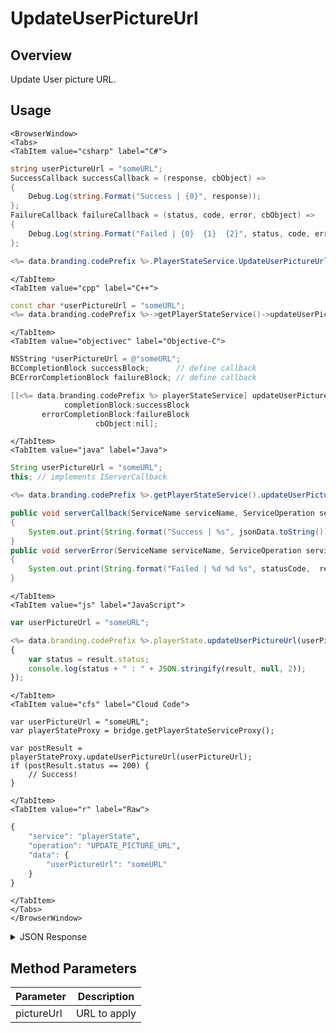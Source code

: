 # UpdateUserPictureUrl
## Overview
Update User picture URL.

<PartialServop service_name="playerState" operation_name="UPDATE_PICTURE_URL" />

## Usage

```mdx-code-block
<BrowserWindow>
<Tabs>
<TabItem value="csharp" label="C#">
```

```csharp
string userPictureUrl = "someURL";
SuccessCallback successCallback = (response, cbObject) =>
{
    Debug.Log(string.Format("Success | {0}", response));
};
FailureCallback failureCallback = (status, code, error, cbObject) =>
{
    Debug.Log(string.Format("Failed | {0}  {1}  {2}", status, code, error));
};

<%= data.branding.codePrefix %>.PlayerStateService.UpdateUserPictureUrl(userPictureUrl, successCallback, failureCallback);
```

```mdx-code-block
</TabItem>
<TabItem value="cpp" label="C++">
```

```cpp
const char *userPictureUrl = "someURL";
<%= data.branding.codePrefix %>->getPlayerStateService()->updateUserPictureUrl(userPictureUrl, this);
```

```mdx-code-block
</TabItem>
<TabItem value="objectivec" label="Objective-C">
```

```objectivec
NSString *userPictureUrl = @"someURL";
BCCompletionBlock successBlock;      // define callback
BCErrorCompletionBlock failureBlock; // define callback

[[<%= data.branding.codePrefix %> playerStateService] updateUserPictureUrl:userPictureUrl
            completionBlock:successBlock
       errorCompletionBlock:failureBlock
                   cbObject:nil];
```

```mdx-code-block
</TabItem>
<TabItem value="java" label="Java">
```

```java
String userPictureUrl = "someURL";
this; // implements IServerCallback

<%= data.branding.codePrefix %>.getPlayerStateService().updateUserPictureUrl(userPictureUrl, this);

public void serverCallback(ServiceName serviceName, ServiceOperation serviceOperation, JSONObject jsonData)
{
    System.out.print(String.format("Success | %s", jsonData.toString()));
}
public void serverError(ServiceName serviceName, ServiceOperation serviceOperation, int statusCode, int reasonCode, String jsonError)
{
    System.out.print(String.format("Failed | %d %d %s", statusCode,  reasonCode, jsonError.toString()));
}
```

```mdx-code-block
</TabItem>
<TabItem value="js" label="JavaScript">
```

```javascript
var userPictureUrl = "someURL";

<%= data.branding.codePrefix %>.playerState.updateUserPictureUrl(userPictureUrl, result =>
{
	var status = result.status;
	console.log(status + " : " + JSON.stringify(result, null, 2));
});
```

```mdx-code-block
</TabItem>
<TabItem value="cfs" label="Cloud Code">
```

```cfscript
var userPictureUrl = "someURL";
var playerStateProxy = bridge.getPlayerStateServiceProxy();

var postResult = playerStateProxy.updateUserPictureUrl(userPictureUrl);
if (postResult.status == 200) {
    // Success!
}
```

```mdx-code-block
</TabItem>
<TabItem value="r" label="Raw">
```

```r
{
	"service": "playerState",
	"operation": "UPDATE_PICTURE_URL",
	"data": {
		"userPictureUrl": "someURL"
	}
}
```

```mdx-code-block
</TabItem>
</Tabs>
</BrowserWindow>
```

<details>
<summary>JSON Response</summary>

```json
{
    "status": 200,
    "data": {
        "playerPictureUrl": "https://some.domain.com/mypicture.jpg"
    }
}
```
</details>

## Method Parameters
Parameter | Description
--------- | -----------
pictureUrl | URL to apply


